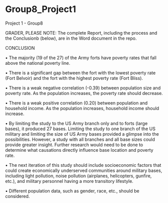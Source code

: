 # Group8_Project1
Project 1 - Group8

GRADER, PLEASE NOTE: The complete Report, including the process and the Conclusionb (below), are in the Word document in the repo. 

CONCLUSION

•	The majority (19 of the 27) of the Army forts have poverty rates that fall above the national poverty line.

•	There is a significant gap between the fort with the lowest poverty rate (Fort Belvoir) and the fort with the highest poverty rate (Fort Bliss). 

•	There is a weak negative correlation (-0.39) between population size and poverty rate. As the population increases, the poverty rate should decrease.

•	There is a weak positive correlation (0.20) between population and household income. As the population increases, household income should increase.

•	By limiting the study to the US Army branch only and to forts (large bases), it produced 27 bases. Limiting the study to one branch of the US military and limiting the size of US Army bases provided a glimpse into the possibilities. However, a study with all branches and all base sizes could provide greater insight. Further research would need to be done to determine what causations directly influence base location and poverty rate. 

•	The next iteration of this study should include socioeconomic factors that could create economically underserved communities around military bases, including light pollution, noise pollution (airplanes, helicopters, gunfire, etc.), and military personnel having a more transitory lifestyle.

•	Different population data, such as gender, race, etc., should be considered.




